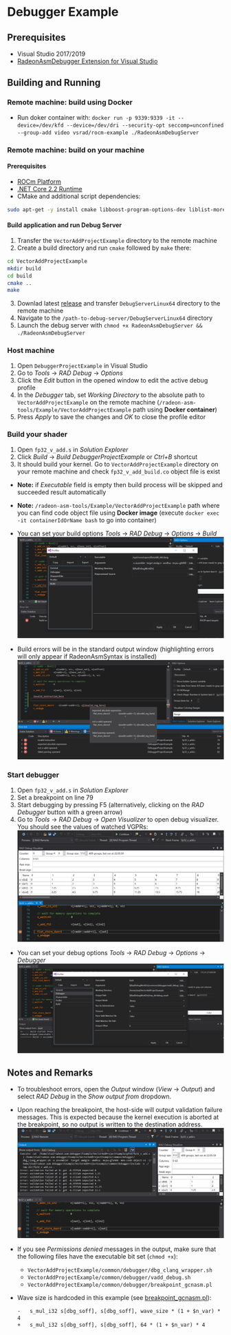 # Debugger Example

## Prerequisites

* Visual Studio 2017/2019
* [RadeonAsmDebugger Extension for Visual Studio](../README.md#Installation)

## Building and Running

### Remote machine: build using Docker

- Run doker container with: `docker run -p 9339:9339 -it --device=/dev/kfd --device=/dev/dri --security-opt seccomp=unconfined --group-add video vsrad/rocm-example ./RadeonAsmDebugServer`

### Remote machine: build on your machine

#### Prerequisites

* [ROCm Platform](https://rocm.github.io/ROCmInstall.html)
* [.NET Core 2.2 Runtime](https://dotnet.microsoft.com/download/dotnet-core/2.2)
* CMake and additional script dependencies:
```sh
sudo apt-get -y install cmake libboost-program-options-dev liblist-moreutils-perl
```

#### Build application and run Debug Server

1. Transfer the `VectorAddProjectExample` directory to the remote machine
2. Create a build directory and run `cmake` followed by `make` there:
```sh
cd VectorAddProjectExample
mkdir build
cd build
cmake ..
make
```
3. Downlad latest [release](https://github.com/vsrad/radeon-asm-tools/releases) and transfer `DebugServerLinux64` directory to the remote machine
4. Navigate to the `/path-to-debug-server/DebugServerLinux64` directory
5. Launch the debug server with `chmod +x RadeonAsmDebugServer && ./RadeonAsmDebugServer`

### Host machine

1. Open `DebuggerProjectExample` in Visual Studio
2. Go to *Tools* -> *RAD Debug* -> *Options*
3. Click the *Edit* button in the opened window to edit the active debug profile
4. In the *Debugger* tab, set *Working Directory* to the absolute path
to `VectorAddProjectExample` on the remote machine (`/radeon-asm-tools/Example/VectorAddProjectExample` path using **Docker container**)
6. Press *Apply* to save the changes and *OK* to close the profile editor

### Build your shader
1. Open `fp32_v_add.s` in *Solution Explorer*
2. Click *Build* -> *Build DebuggerProjectExample* or *Ctrl+B* shortcut
3. It should build your kernel. Go to `VectorAddProjectExample` directory on your remote machine and check `fp32_v_add_build.co` object file is exist

* **Note:** if *Executable* field is empty then build process will be skipped and succeeded result automatically
* **Note:** `/radeon-asm-tools/Example/VectorAddProjectExample` path where you can find code object file using **Docker image** (execute `docker exec -it containerIdOrName bash` to go into container)

* You can set your build options *Tools* -> *RAD Debug* -> *Options* -> *Build*
    ![Build options](docs/build-options.PNG)
* Build errors will be in the standard output window (highlighting errors will only appear if RadeonAsmSyntax is installed)
    ![Build errors](docs/build-errors.PNG)

### Start debugger
1. Open `fp32_v_add.s` in *Solution Explorer*
2. Set a breakpoint on line 79
3. Start debugging by pressing F5 (alternatively, clicking on the *RAD Debugger* button with a green arrow)
4. Go to *Tools* -> *RAD Debug* -> *Open Visualizer* to open debug visualizer. You should
see the values of watched VGPRs:
![Visualizer output](docs/visualizer-output.PNG)

* You can set your debug options *Tools* -> *RAD Debug* -> *Options* -> *Debugger*
    ![Debugger options](docs/debug-options.PNG)

## Notes and Remarks

* To troubleshoot errors, open the *Output* window (*View* -> *Output*) and select *RAD Debug* in the *Show output from* dropdown.

* Upon reaching the breakpoint, the host-side will output validation failure messages. This is expected because the kernel execution is aborted at the breakpoint, so no output is written to the destination address.
![Visualizer output](docs/output-window.PNG)

* If you see *Permissions denied* messages in the output, make sure that the following files have the executable bit set (`chmod +x`):
  - `VectorAddProjectExample/common/debugger/dbg_clang_wrapper.sh`
  - `VectorAddProjectExample/common/debugger/vadd_debug.sh`
  - `VectorAddProjectExample/common/debugger/breakpoint_gcnasm.pl`

* Wave size is hardcoded in this example (see [breakpoint_gcnasm.pl](VectorAddProjectExample/common/debugger/breakpoint_gcnasm.pl#L170)):
    ```
    -   s_mul_i32 s[dbg_soff], s[dbg_soff], wave_size * (1 + $n_var) * 4
    +   s_mul_i32 s[dbg_soff], s[dbg_soff], 64 * (1 + $n_var) * 4
    ```

